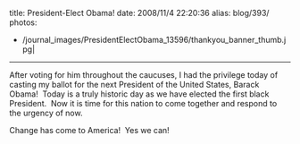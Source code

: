 title: President-Elect Obama!
date: 2008/11/4 22:20:36
alias: blog/393/
photos:
- /journal_images/PresidentElectObama_13596/thankyou_banner_thumb.jpg|
---
After voting for him throughout the caucuses, I had the privilege today of casting my ballot for the next President of the United States, Barack Obama!  Today is a truly historic day as we have elected the first black President.  Now it is time for this nation to come together and respond to the urgency of now. 

Change has come to America!  Yes we can!